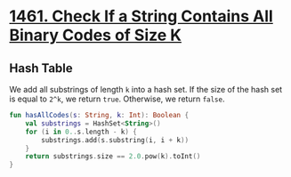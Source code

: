 # [1461. Check If a String Contains All Binary Codes of Size K](https://leetcode.com/problems/check-if-a-string-contains-all-binary-codes-of-size-k/description/)

## Hash Table
We add all substrings of length `k` into a hash set. If the size of the hash set is equal to `2^k`, we return `true`. Otherwise, we return `false`.

```kotlin
fun hasAllCodes(s: String, k: Int): Boolean {
    val substrings = HashSet<String>()
    for (i in 0..s.length - k) {
        substrings.add(s.substring(i, i + k))
    }
    return substrings.size == 2.0.pow(k).toInt()
}
```